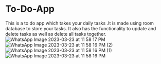 # To-Do-App
This is a to do app which takes your daily tasks .It is made using room database to store your tasks. It also has the functionality to update and delete tasks as well as delete all tasks together.
![WhatsApp Image 2023-03-23 at 11 58 17 PM](https://user-images.githubusercontent.com/73063610/227313116-22c447f7-747e-4f5f-822d-6e89d2c08ee5.jpeg)
![WhatsApp Image 2023-03-23 at 11 58 16 PM (2)](https://user-images.githubusercontent.com/73063610/227313129-3a7d19aa-ea64-4fb0-9a96-a349094510e0.jpeg)
![WhatsApp Image 2023-03-23 at 11 58 16 PM (1)](https://user-images.githubusercontent.com/73063610/227313140-04bbaf38-343b-46b8-92f8-083e43f440ca.jpeg)
![WhatsApp Image 2023-03-23 at 11 58 16 PM](https://user-images.githubusercontent.com/73063610/227313153-f8374856-dfbb-448e-9ceb-6fe0491467a3.jpeg)
